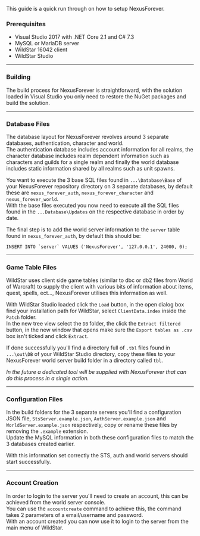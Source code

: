 This guide is a quick run through on how to setup NexusForever.

### Prerequisites
* Visual Studio 2017 with .NET Core 2.1 and C# 7.3
* MySQL or MariaDB server
* WildStar 16042 client
* WildStar Studio

***

### Building
The build process for NexusForever is straightforward, with the solution loaded in Visual Studio you only need to restore the NuGet packages and build the solution.  

***

### Database Files
The database layout for NexusForever revolves around 3 separate databases, authentication, character and world.  
The authentication database includes account information for all realms, the character database includes realm dependent information such as characters and guilds for a single realm and finally the world database includes static information shared by all realms such as unit spawns.  

You want to execute the 3 base SQL files found in `...\Database\Base` of your NexusForever repository directory on 3 separate databases, by default these are `nexus_forever_auth`, `nexus_forever_character` and `nexus_forever_world`.  
With the base files executed you now need to execute all the SQL files found in the `...Database\Updates` on the respective database in order by date.  

The final step is to add the world server information to the `server` table found in `nexus_forever_auth`, by default this should be:  
```
INSERT INTO `server` VALUES ('NexusForever', '127.0.0.1', 24000, 0);
```

***

### Game Table Files
WildStar uses client side game tables (similar to dbc or db2 files from World of Warcraft) to supply the client with various bits of information about items, quest, spells, ect..., NexusForever utilises this information as well.  

With WildStar Studio loaded click the `Load` button, in the open dialog box find your installation path for WildStar, select `ClientData.index` inside the `Patch` folder.  
In the new tree view select the `DB` folder, the click the `Extract filtered` button, in the new window that opens make sure the `Export tables as .csv` box isn't ticked and click `Extract`.  

If done successfully you'll find a directory full of `.tbl` files found in `...\out\DB` of your WildStar Studio directory, copy these files to your NexusForever world server build folder in a directory called `tbl`.

_In the future a dedicated tool will be supplied with NexusForever that can do this process in a single action._

***

### Configuration Files
In the build folders for the 3 separate servers you'll find a configuration JSON file, `StsServer.example.json`, `AuthServer.example.json` and `WorldServer.example.json` respectively, copy or rename these files by removing the `.example` extension.  
Update the MySQL information in both these configuration files to match the 3 databases created earlier.   

With this information set correctly the STS, auth and world servers should start successfully.

***

### Account Creation
In order to login to the server you'll need to create an account, this can be achieved from the world server console.  
You can use the `accountcreate` command to achieve this, the command takes 2 parameters of a email/username and password.  
With an account created you can now use it to login to the server from the main menu of WildStar.
